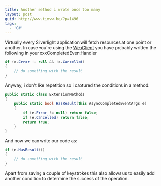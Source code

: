 ```yaml
---
title: Another method i wrote once too many
layout: post
guid: http://www.timvw.be/?p=1496
tags:
  - 'C#'
---
```

Virtually every Silverlight application will fetch resources at one point or another. In case you're using the [WebClient](http://msdn.microsoft.com/en-us/library/system.net.webclient(VS.95).aspx) you have probably written the following in your xxxCompletedEventHandler

```csharp
if (e.Error != null && !e.Cancelled)
{
	// do something with the result
}
```

Anyway, i don't like repetition so i captured the conditions in a method:

```csharp
public static class ExtensionMethods
{
	public static bool HasResult(this AsyncCompletedEventArgs e)
	{
		if (e.Error != null) return false;
		if (e.Cancelled) return false;
		return true;
	}
}
```

And now we can write our code as:

```csharp
if (e.HasResult())
{
	// do something with the result
}
```

Apart from saving a couple of keystrokes this also allows us to easily add another condition to determine the success of the operation.
